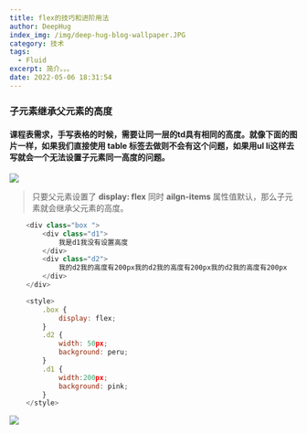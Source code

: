 ```yaml
---
title: flex的技巧和进阶用法
author: DeepHug
index_img: /img/deep-hug-blog-wallpaper.JPG
category: 技术
tags:
  - Fluid
excerpt: 简介。。。
date: 2022-05-06 18:31:54
---
```


### 子元素继承父元素的高度

#### 课程表需求，手写表格的时候，需要让同一层的td具有相同的高度。就像下面的图片一样，如果我们直接使用 table 标签去做则不会有这个问题，如果用ul li这样去写就会一个无法设置子元素同一高度的问题。

<div>
    <img src="img2.png" />
</div>


> 只要父元素设置了 **display: flex** 同时 **ailgn-items** 属性值默认，那么子元素就会继承父元素的高度。
```js
    <div class="box ">
        <div class="d1">
            我是d1我没有设置高度
        </div>
        <div class="d2">
            我的d2我的高度有200px我的d2我的高度有200px我的d2我的高度有200px
        </div>
    </div>

    <style>
        .box {
            display: flex;
        }
        .d2 {
            width: 50px;
            background: peru;
        }
        .d1 {
            width:200px;
            background: pink;
        }
    </style>
```
<div>
    <img src="img1.png" />
</div>
